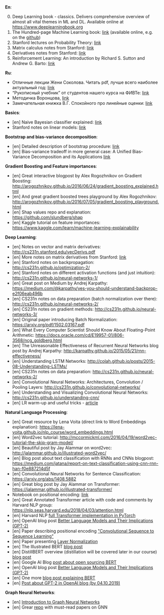 __En__:

0. Deep Learning book - classics. Delivers comprehensive overview of almost all vital themes in ML and DL. Available online at https://www.deeplearningbook.org
1. The Hundred-page Machine Learning book: [link](http://themlbook.com) (available online, e.g. on the [github](https://github.com/ZakiaSalod/The-Hundred-Page-Machine-Learning-Book))
2. Stanford lectures on Probability Theory: [link](https://web.stanford.edu/~montanar/TEACHING/Stat310A/lnotes.pdf)
3. Matrix calculus notes from Stanford: [link](http://cs231n.stanford.edu/vecDerivs.pdf)
4. Derivatives notes from Stanford: [link](http://cs231n.stanford.edu/handouts/derivatives.pdf)
5. Reinforcement Learning: An introduction by Richard S. Sutton and Andrew G. Barto: [link](http://incompleteideas.net/book/the-book-2nd.html)

__Ru__:

* Отличные лекции Жени Соколова. Читать pdf, лучше всего наиболее актуальный год: [link](https://github.com/esokolov/ml-course-hse)
* “Рукописный учебник” от студентов нашего курса на ФИВТе: [link](https://github.com/ml-mipt/ml-mipt/blob/master/ML_informal_notes.pdf)
* Методичка Воронцова, [link](http://www.machinelearning.ru/wiki/images/6/6d/Voron-ML-1.pdf)
* Замечательная книжка В.Г. Спокойного про линейные оценки: [link](http://strlearn.ru/wp-content/uploads/2017/01/script2018-5.pdf)



__Basics__:
* [en] Naive Bayesian classifier explained: [link](https://machinelearningmastery.com/classification-as-conditional-probability-and-the-naive-bayes-algorithm/)
* Stanford notes on linear models: [link](http://cs229.stanford.edu/notes/cs229-notes1.pdf)

__Bootstrap and bias-variance decomposition__:
* [en] Detailed description of bootstrap procedure: [link](http://www.math.ntu.edu.tw/~hchen/teaching/LargeSample/notes/notebootstrap.pdf)
* [en] Bias-variance tradeoff in more general case: A Unified Bias-Variance Decomposition and its Applications [link](https://homes.cs.washington.edu/~pedrod/papers/mlc00a.pdf)


__Gradient Boosting and Feature importances__:
* [en] Great interactive blogpost by Alex Rogozhnikov on Gradient Boosting: http://arogozhnikov.github.io/2016/06/24/gradient_boosting_explained.html
* [en] And great gradient boosted trees playground by Alex Rogozhnikov: http://arogozhnikov.github.io/2016/07/05/gradient_boosting_playground.html
* [en] Shap values repo and explanation: https://github.com/slundberg/shap
* [en] Kaggle tutorial on feature importances: https://www.kaggle.com/learn/machine-learning-explainability


__Deep Learning__:
* [en] Notes on vector and matrix derivatives: http://cs231n.stanford.edu/vecDerivs.pdf
* [en] More notes on matrix derivatives from Stanford: [link]( http://cs231n.stanford.edu/handouts/derivatives.pdf)
* [en] Stanford notes on backpropagation: http://cs231n.github.io/optimization-2/
* [en] Stanford notes on different activation functions (and just intuition): http://cs231n.github.io/neural-networks-1/
* [en] Great post on Medium by Andrej Karpathy: https://medium.com/@karpathy/yes-you-should-understand-backprop-e2f06eab496b
* [en] CS231n notes on data preparation (batch normalization over there): http://cs231n.github.io/neural-networks-2/
* [en] CS231n notes on gradient methods: http://cs231n.github.io/neural-networks-3/
* [en] Original paper introducing Batch Normalization: https://arxiv.org/pdf/1502.03167.pdf
* [en] What Every Computer Scientist Should Know About Floating-Point Arithmetic: https://docs.oracle.com/cd/E19957-01/806-3568/ncg_goldberg.html
* [en] The Unreasonable Effectiveness of Recurrent Neural Networks blog post by Andrej Karpathy: http://karpathy.github.io/2015/05/21/rnn-effectiveness/
* [en] Understanding LSTM Networks: http://colah.github.io/posts/2015-08-Understanding-LSTMs/
* [en] CS231n notes on data preparation: http://cs231n.github.io/neural-networks-2/
* [en] Convolutional Neural Networks: Architectures, Convolution / Pooling Layers: http://cs231n.github.io/convolutional-networks/
* [en] Understanding and Visualizing Convolutional Neural Networks: http://cs231n.github.io/understanding-cnn/
* [en] LR warm-up and useful tricks - [article](https://arxiv.org/abs/1812.01187)

__Natural Language Processing__:
* [en] Great resource by Lena Voita (direct link to Word Embeddings explanation): https://lena-voita.github.io/nlp_course/word_embeddings.html
* [en] Word2vec tutorial: http://mccormickml.com/2016/04/19/word2vec-tutorial-the-skip-gram-model/
* [en] Beautiful post by Jay Alammar on word2vec: http://jalammar.github.io/illustrated-word2vec/
* [en] Blog post about text classification with RNNs and CNNs blogpost: https://medium.com/jatana/report-on-text-classification-using-cnn-rnn-han-f0e887214d5f
* [en] Convolutional Neural Networks for Sentence Classification: https://arxiv.org/abs/1408.5882
* [en] Great blog post by Jay Alammar on Transformer: https://jalammar.github.io/illustrated-transformer/
* Notebook on positional encoding: [link](https://github.com/ml-mipt/ml-mipt/blob/advanced/week04_Transformer/week04_positional_encoding_carriers.ipynb)
* [en] Great Annotated Transformer article with code and comments by Harvard NLP group: https://nlp.seas.harvard.edu/2018/04/03/attention.html
* [en] Harvard NLP [full Transformer implementation in PyTorch](http://nlp.seas.harvard.edu/2018/04/03/attention.html)
* [en] OpenAI blog post [Better Language Models
and Their Implications (GPT-2)](https://openai.com/blog/better-language-models/)
* [en] Paper describing positional encoding ["Convolutional Sequence to Sequence Learning"](https://arxiv.org/pdf/1705.03122)
* [en] Paper presenting [Layer Normalization](https://arxiv.org/abs/1607.06450)
* [en] The Illustrated BERT [blog post](http://jalammar.github.io/illustrated-bert/)
* [en] DistillBERT overview (distillation will be covered later in our course) [blog post](https://medium.com/huggingface/distilbert-8cf3380435b5)
* [en] Google AI Blog [post about open sourcing BERT](https://ai.googleblog.com/2018/11/open-sourcing-bert-state-of-art-pre.html)
* [en] OpenAI blog post [Better Language Models
and Their Implications (GPT-2)](https://openai.com/blog/better-language-models/)
* [en] One more [blog post explaining BERT](https://yashuseth.blog/2019/06/12/bert-explained-faqs-understand-bert-working/)
* [en] [Post about GPT-2 in OpenAI blog (by 04.10.2019)](https://openai.com/blog/fine-tuning-gpt-2/)

__Graph Neural Networks__:
* [en] [Introduction to Graph Neural Networks](https://www.morganclaypool.com/doi/10.2200/S00980ED1V01Y202001AIM045)
* [en] Grear [repo](https://github.com/thunlp/GNNPapers) with must-read papers on GNN


